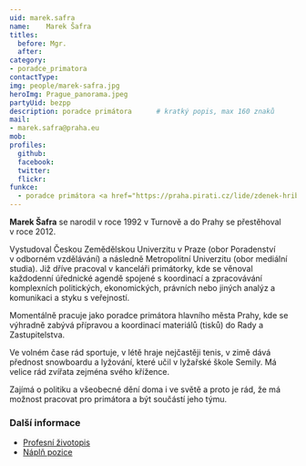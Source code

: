 ```yaml
---
uid: marek.safra
name:    Marek Šafra
titles:
  before: Mgr.
  after:
category:                
- poradce_primatora
contactType: 
img: people/marek-safra.jpg
heroImg: Prague_panorama.jpeg
partyUid: bezpp
description: poradce primátora    	# kratký popis, max 160 znaků
mail:
- marek.safra@praha.eu
mob: 
profiles:
  github:       
  facebook:    
  twitter: 		  
  flickr:		  
funkce:
  - poradce primátora <a href="https://praha.pirati.cz/lide/zdenek-hrib.html">Zdeňka Hřiba</a>
---
```


**Marek Šafra** se narodil v roce 1992 v Turnově a do Prahy se přestěhoval v roce 2012.

Vystudoval Českou Zemědělskou Univerzitu v Praze (obor Poradenství v odborném vzdělávání) a následně Metropolitní Univerzitu (obor mediální studia).
Již dříve pracoval v kanceláři primátorky, kde se věnoval každodenní úřednické agendě spojené s koordinací a zpracovávání komplexních politických, ekonomických, právních nebo
jiných analýz a komunikaci a styku s veřejností.

Momentálně pracuje jako poradce primátora hlavního města Prahy, kde se výhradně zabývá přípravou a koordinací materiálů (tisků) do Rady a Zastupitelstva.

Ve volném čase rád sportuje, v létě hraje nejčastěji tenis, v zimě dává přednost snowboardu a lyžování, které učil v lyžařské škole Semily. Má velice rád zvířata zejména svého křížence.

Zajímá o politiku a všeobecné dění doma i ve světě a proto je rád, že má možnost pracovat pro primátora a být součástí jeho týmu.

### Další informace

* [Profesní životopis](/assets/pdf/cv/safra.pdf)
* [Náplň pozice](/assets/pdf/napln-prace/safra.pdf)
